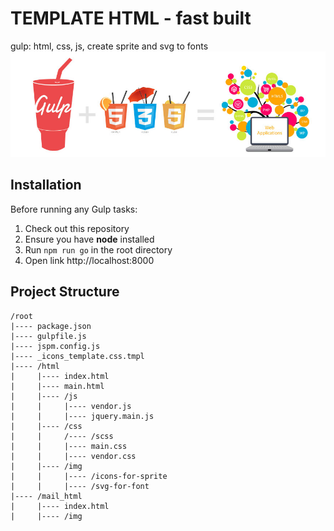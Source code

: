 # TEMPLATE HTML - fast built
gulp: html, css, js, create sprite and svg to fonts
![AngularJS plus Gulp](app.jpg)
## Installation

Before running any Gulp tasks:

1. Check out this repository
2. Ensure you have **node** installed
3. Run `npm run go` in the root directory
4. Open link http://localhost:8000

## Project Structure

    /root
    |---- package.json
    |---- gulpfile.js
    |---- jspm.config.js
    |---- _icons_template.css.tmpl
    |---- /html
    |     |---- index.html
    |     |---- main.html
    |     |---- /js
    |     |     |---- vendor.js
    |     |     |---- jquery.main.js
    |     |---- /css
    |     |     /---- /scss
    |     |     |---- main.css
    |     |     |---- vendor.css
    |     |---- /img
    |     |     |---- /icons-for-sprite
    |     |     |---- /svg-for-font
    |---- /mail_html
    |     |---- index.html
    |     |---- /img

